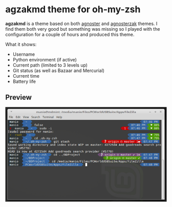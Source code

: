 # agzakmd theme for oh-my-zsh
**agzakmd** is a theme based on both [agnoster](https://github.com/agnoster/agnoster-zsh-theme) and [agnosterzak](https://github.com/zakaziko99/agnosterzak-ohmyzsh-theme) themes. I find them both very good but something was missing so I played with the configuration for a couple of hours and produced this theme.

What it shows:

* Username
* Python environment (if active)
* Current path (limited to 3 levels up)
* Git status (as well as Bazaar and Mercurial)
* Current time
* Battery life

## Preview
![Preview](screenshot.png)
